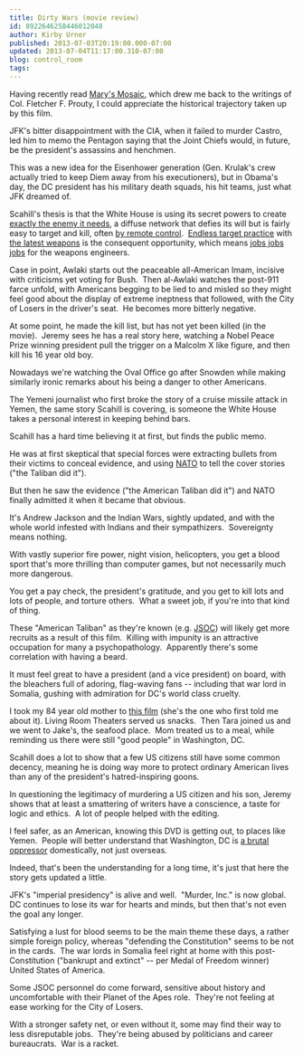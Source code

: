 ```yaml
---
title: Dirty Wars (movie review)
id: 8922646258446012048
author: Kirby Urner
published: 2013-07-03T20:19:00.000-07:00
updated: 2013-07-04T11:17:00.310-07:00
blog: control_room
tags: 
---
```


Having recently read [Mary's Mosaic](http://controlroom.blogspot.com/2013/05/murder-mystery.html), which drew me back to the writings of Col. Fletcher F. Prouty, I could appreciate the historical trajectory taken up by this film.

JFK's bitter disappointment with the CIA, when it failed to murder Castro, led him to memo the Pentagon saying that the Joint Chiefs would, in future, be the president's assassins and henchmen.

This was a new idea for the Eisenhower generation (Gen. Krulak's crew actually tried to keep Diem away from his executioners), but in Obama's day, the DC president has his military death squads, his hit teams, just what JFK dreamed of.

Scahill's thesis is that the White House is using its secret powers to create [exactly the enemy it needs](http://controlroom.blogspot.com/2006/01/power-of-nightmares-movie-review.html), a diffuse network that defies its will but is fairly easy to target and kill, often [by remote control](http://controlroom.blogspot.com/2009/06/killing-field.html).  [Endless target practice](http://mybizmo.blogspot.com/2009/12/scholarly-christmas.html) with [the latest weapons](http://controlroom.blogspot.com/2013/02/report-from-afghanistan.html) is the consequent opportunity, which means [jobs jobs jobs](http://controlroom.blogspot.com/2008/12/iron-mountain-revisted.html) for the weapons engineers.

Case in point, Awlaki starts out the peaceable all-American Imam, incisive with criticisms yet voting for Bush.  Then al-Awlaki watches the post-911 farce unfold, with Americans begging to be lied to and misled so they might feel good about the display of extreme ineptness that followed, with the City of Losers in the driver's seat.  He becomes more bitterly negative.  

At some point, he made the kill list, but has not yet been killed (in the movie).  Jeremy sees he has a real story here, watching a Nobel Peace Prize winning president pull the trigger on a Malcolm X like figure, and then kill his 16 year old boy.   

Nowadays we're watching the Oval Office go after Snowden while making similarly ironic remarks about his being a danger to other Americans.

The Yemeni journalist who first broke the story of a cruise missile attack in Yemen, the same story Scahill is covering, is someone the White House takes a personal interest in keeping behind bars.  

Scahill has a hard time believing it at first, but finds the public memo.  

He was at first skeptical that special forces were extracting bullets from their victims to conceal evidence, and using [NATO](http://mybizmo.blogspot.com/2010/08/foss-in-afghanistan.html) to tell the cover stories ("the Taliban did it").  

But then he saw the evidence ("the American Taliban did it") and NATO finally admitted it when it became that obvious.

It's Andrew Jackson and the Indian Wars, sightly updated, and with the whole world infested with Indians and their sympathizers.  Sovereignty means nothing. 

With vastly superior fire power, night vision, helicopters, you get a blood sport that's more thrilling than computer games, but not necessarily much more dangerous.  

You get a pay check, the president's gratitude, and you get to kill lots and lots of people, and torture others.  What a sweet job, if you're into that kind of thing. 

These "American Taliban" as they're known (e.g. [JSOC](http://www.military.com/special-operations/jsoc-joint-special-operations.html)) will likely get more recruits as a result of this film.  Killing with impunity is an attractive occupation for many a psychopathology.  Apparently there's some correlation with having a beard.

It must feel great to have a president (and a vice president) on board, with the bleachers full of adoring, flag-waving fans -- including that war lord in Somalia, gushing with admiration for DC's world class cruelty.

I took my 84 year old mother to [this film](http://dirtywars.org/) (she's the one who first told me about it). Living Room Theaters served us snacks.  Then Tara joined us and we went to Jake's, the seafood place.  Mom treated us to a meal, while reminding us there were still "good people" in Washington, DC.

Scahill does a lot to show that a few US citizens still have some common decency, meaning he is doing way more to protect ordinary American lives than any of the president's hatred-inspiring goons.

In questioning the legitimacy of murdering a US citizen and his son, Jeremy shows that at least a smattering of writers have a conscience, a taste for logic and ethics.  A lot of people helped with the editing.

I feel safer, as an American, knowing this DVD is getting out, to places like Yemen.  People will better understand that Washington, DC is [a brutal oppressor](http://mybizmo.blogspot.com/2006/03/why-we-fight-movie-review.html) domestically, not just overseas.

Indeed, that's been the understanding for a long time, it's just that here the story gets updated a little.

JFK's "imperial presidency" is alive and well.  "Murder, Inc." is now global.  DC continues to lose its war for hearts and minds, but then that's not even the goal any longer.

Satisfying a lust for blood seems to be the main theme these days, a rather simple foreign policy, whereas "defending the Constitution" seems to be not in the cards.  The war lords in Somalia feel right at home with this post-Constitution ("bankrupt and extinct" -- per Medal of Freedom winner) United States of America.

Some JSOC personnel do come forward, sensitive about history and uncomfortable with their Planet of the Apes role.  They're not feeling at ease working for the City of Losers.

With a stronger safety net, or even without it, some may find their way to less disreputable jobs.  They're being abused by politicians and career bureaucrats.  War is a racket.